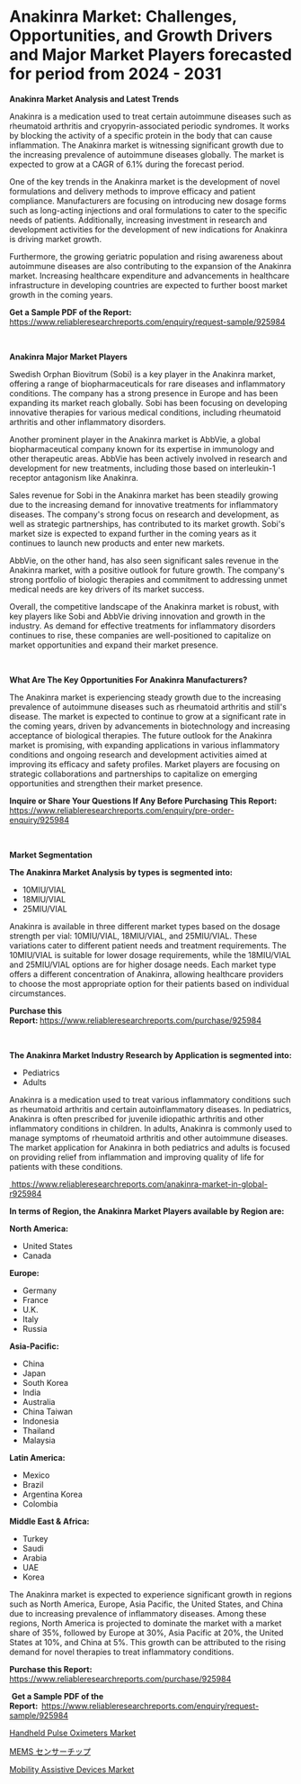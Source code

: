 <p><h1>Anakinra Market: Challenges, Opportunities, and Growth Drivers and Major Market Players forecasted for period from 2024 - 2031</h1></p><p><strong>Anakinra Market Analysis and Latest Trends</strong></p>
<p><p>Anakinra is a medication used to treat certain autoimmune diseases such as rheumatoid arthritis and cryopyrin-associated periodic syndromes. It works by blocking the activity of a specific protein in the body that can cause inflammation. The Anakinra market is witnessing significant growth due to the increasing prevalence of autoimmune diseases globally. The market is expected to grow at a CAGR of 6.1% during the forecast period.</p><p>One of the key trends in the Anakinra market is the development of novel formulations and delivery methods to improve efficacy and patient compliance. Manufacturers are focusing on introducing new dosage forms such as long-acting injections and oral formulations to cater to the specific needs of patients. Additionally, increasing investment in research and development activities for the development of new indications for Anakinra is driving market growth.</p><p>Furthermore, the growing geriatric population and rising awareness about autoimmune diseases are also contributing to the expansion of the Anakinra market. Increasing healthcare expenditure and advancements in healthcare infrastructure in developing countries are expected to further boost market growth in the coming years.</p></p>
<p><strong>Get a Sample PDF of the Report:&nbsp;</strong> <a href="https://www.reliableresearchreports.com/enquiry/request-sample/925984">https://www.reliableresearchreports.com/enquiry/request-sample/925984</a></p>
<p>&nbsp;</p>
<p><strong>Anakinra Major Market Players</strong></p>
<p><p>Swedish Orphan Biovitrum (Sobi) is a key player in the Anakinra market, offering a range of biopharmaceuticals for rare diseases and inflammatory conditions. The company has a strong presence in Europe and has been expanding its market reach globally. Sobi has been focusing on developing innovative therapies for various medical conditions, including rheumatoid arthritis and other inflammatory disorders.</p><p>Another prominent player in the Anakinra market is AbbVie, a global biopharmaceutical company known for its expertise in immunology and other therapeutic areas. AbbVie has been actively involved in research and development for new treatments, including those based on interleukin-1 receptor antagonism like Anakinra.</p><p>Sales revenue for Sobi in the Anakinra market has been steadily growing due to the increasing demand for innovative treatments for inflammatory diseases. The company's strong focus on research and development, as well as strategic partnerships, has contributed to its market growth. Sobi's market size is expected to expand further in the coming years as it continues to launch new products and enter new markets.</p><p>AbbVie, on the other hand, has also seen significant sales revenue in the Anakinra market, with a positive outlook for future growth. The company's strong portfolio of biologic therapies and commitment to addressing unmet medical needs are key drivers of its market success.</p><p>Overall, the competitive landscape of the Anakinra market is robust, with key players like Sobi and AbbVie driving innovation and growth in the industry. As demand for effective treatments for inflammatory disorders continues to rise, these companies are well-positioned to capitalize on market opportunities and expand their market presence.</p></p>
<p>&nbsp;</p>
<p><strong>What Are The Key Opportunities For Anakinra Manufacturers?</strong></p>
<p><p>The Anakinra market is experiencing steady growth due to the increasing prevalence of autoimmune diseases such as rheumatoid arthritis and still's disease. The market is expected to continue to grow at a significant rate in the coming years, driven by advancements in biotechnology and increasing acceptance of biological therapies. The future outlook for the Anakinra market is promising, with expanding applications in various inflammatory conditions and ongoing research and development activities aimed at improving its efficacy and safety profiles. Market players are focusing on strategic collaborations and partnerships to capitalize on emerging opportunities and strengthen their market presence.</p></p>
<p><strong>Inquire or Share Your Questions If Any Before Purchasing This Report:</strong> <a href="https://www.reliableresearchreports.com/enquiry/pre-order-enquiry/925984">https://www.reliableresearchreports.com/enquiry/pre-order-enquiry/925984</a></p>
<p>&nbsp;</p>
<p><strong>Market Segmentation</strong></p>
<p><strong>The Anakinra Market Analysis by types is segmented into:</strong></p>
<p><ul><li>10MIU/VIAL</li><li>18MIU/VIAL</li><li>25MIU/VIAL</li></ul></p>
<p><p>Anakinra is available in three different market types based on the dosage strength per vial: 10MIU/VIAL, 18MIU/VIAL, and 25MIU/VIAL. These variations cater to different patient needs and treatment requirements. The 10MIU/VIAL is suitable for lower dosage requirements, while the 18MIU/VIAL and 25MIU/VIAL options are for higher dosage needs. Each market type offers a different concentration of Anakinra, allowing healthcare providers to choose the most appropriate option for their patients based on individual circumstances.</p></p>
<p><strong>Purchase this Report:&nbsp;</strong><a href="https://www.reliableresearchreports.com/purchase/925984">https://www.reliableresearchreports.com/purchase/925984</a></p>
<p>&nbsp;</p>
<p><strong>The Anakinra Market Industry Research by Application is segmented into:</strong></p>
<p><ul><li>Pediatrics</li><li>Adults</li></ul></p>
<p><p>Anakinra is a medication used to treat various inflammatory conditions such as rheumatoid arthritis and certain autoinflammatory diseases. In pediatrics, Anakinra is often prescribed for juvenile idiopathic arthritis and other inflammatory conditions in children. In adults, Anakinra is commonly used to manage symptoms of rheumatoid arthritis and other autoimmune diseases. The market application for Anakinra in both pediatrics and adults is focused on providing relief from inflammation and improving quality of life for patients with these conditions.</p></p>
<p><a href="https://www.reliableresearchreports.com/anakinra-market-in-global-r925984">&nbsp;https://www.reliableresearchreports.com/anakinra-market-in-global-r925984</a></p>
<p><strong>In terms of Region, the Anakinra Market Players available by Region are:</strong></p>
<p>
    <p> <strong> North America: </strong>
        <ul>
            <li>United States</li>
            <li>Canada</li>
        </ul>
        </p> 
    <p> <strong> Europe: </strong>
        <ul>
            <li>Germany</li>
            <li>France</li>
            <li>U.K.</li>
            <li>Italy</li>
            <li>Russia</li>
        </ul>
        </p> 
    <p> <strong> Asia-Pacific: </strong>
        <ul>
            <li>China</li>
            <li>Japan</li>
            <li>South Korea</li>
            <li>India</li>
            <li>Australia</li>
            <li>China Taiwan</li>
            <li>Indonesia</li>
            <li>Thailand</li>
            <li>Malaysia</li>
        </ul>
        </p> 
    <p> <strong> Latin America: </strong>
        <ul>
            <li>Mexico</li>
            <li>Brazil</li>
            <li>Argentina Korea</li>
            <li>Colombia</li>
        </ul>
        </p> 
    <p> <strong> Middle East & Africa: </strong>
        <ul>
            <li>Turkey</li>
            <li>Saudi</li>
            <li>Arabia</li>
            <li>UAE</li>
            <li>Korea</li>
        </ul>
    </p>
    </p>
<p><p>The Anakinra market is expected to experience significant growth in regions such as North America, Europe, Asia Pacific, the United States, and China due to increasing prevalence of inflammatory diseases. Among these regions, North America is projected to dominate the market with a market share of 35%, followed by Europe at 30%, Asia Pacific at 20%, the United States at 10%, and China at 5%. This growth can be attributed to the rising demand for novel therapies to treat inflammatory conditions.</p></p>
<p><strong>Purchase this Report: </strong><a href="https://www.reliableresearchreports.com/purchase/925984">https://www.reliableresearchreports.com/purchase/925984</a></p>
<p>&nbsp;<strong>Get a Sample PDF of the Report:&nbsp;&nbsp;</strong><a href="https://www.reliableresearchreports.com/enquiry/request-sample/925984">https://www.reliableresearchreports.com/enquiry/request-sample/925984</a></p>
<p><strong></strong></p>
<p><p><a href="https://github.com/mdhefjumiah/Market-Research-Report-List-1/blob/main/handheld-pulse-oximeters-market.md">Handheld Pulse Oximeters Market</a></p><p><a href="https://github.com/decker5351/Market-Research-Report-List-2/blob/main/5094911177992.md">MEMS センサーチップ</a></p><p><a href="https://github.com/nusratjahan12006/Market-Research-Report-List-1/blob/main/mobility-assistive-devices-market.md">Mobility Assistive Devices Market</a></p></p>